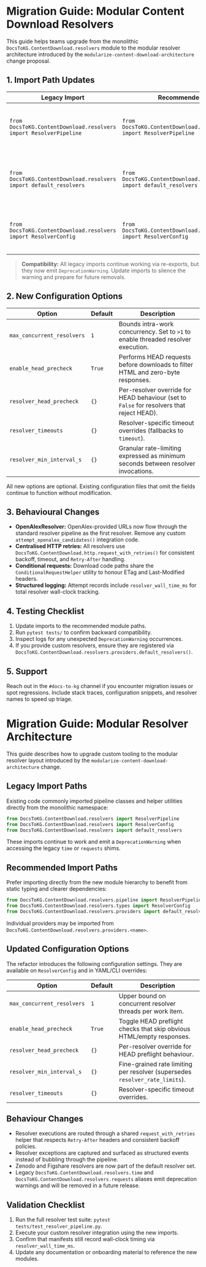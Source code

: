 # Migration Guide: Modular Content Download Resolvers

This guide helps teams upgrade from the monolithic
`DocsToKG.ContentDownload.resolvers` module to the modular resolver
architecture introduced by the `modularize-content-download-architecture`
change proposal.

## 1. Import Path Updates

| Legacy Import | Recommended Import | Notes |
| --- | --- | --- |
| `from DocsToKG.ContentDownload.resolvers import ResolverPipeline` | `from DocsToKG.ContentDownload.resolvers.pipeline import ResolverPipeline` | New path exposes the same API with improved typing. |
| `from DocsToKG.ContentDownload.resolvers import default_resolvers` | `from DocsToKG.ContentDownload.resolvers.providers import default_resolvers` | Provider registry now lives alongside individual resolver modules. |
| `from DocsToKG.ContentDownload.resolvers import ResolverConfig` | `from DocsToKG.ContentDownload.resolvers.types import ResolverConfig` | Configuration dataclasses reside in the dedicated `types` module. |

> **Compatibility:** All legacy imports continue working via re-exports, but
> they now emit `DeprecationWarning`. Update imports to silence the warning
> and prepare for future removals.

## 2. New Configuration Options

| Option | Default | Description |
| --- | --- | --- |
| `max_concurrent_resolvers` | `1` | Bounds intra-work concurrency. Set to `>1` to enable threaded resolver execution. |
| `enable_head_precheck` | `True` | Performs HEAD requests before downloads to filter HTML and zero-byte responses. |
| `resolver_head_precheck` | `{}` | Per-resolver override for HEAD behaviour (set to `False` for resolvers that reject HEAD). |
| `resolver_timeouts` | `{}` | Resolver-specific timeout overrides (fallbacks to `timeout`). |
| `resolver_min_interval_s` | `{}` | Granular rate-limiting expressed as minimum seconds between resolver invocations. |

All new options are optional. Existing configuration files that omit the
fields continue to function without modification.

## 3. Behavioural Changes

- **OpenAlexResolver:** OpenAlex-provided URLs now flow through the standard
  resolver pipeline as the first resolver. Remove any custom
  `attempt_openalex_candidates()` integration code.
- **Centralised HTTP retries:** All resolvers use
  `DocsToKG.ContentDownload.http.request_with_retries()` for consistent
  backoff, timeout, and `Retry-After` handling.
- **Conditional requests:** Download code paths share the
  `ConditionalRequestHelper` utility to honour ETag and Last-Modified headers.
- **Structured logging:** Attempt records include `resolver_wall_time_ms`
  for total resolver wall-clock tracking.

## 4. Testing Checklist

1. Update imports to the recommended module paths.
2. Run `pytest tests/` to confirm backward compatibility.
3. Inspect logs for any unexpected `DeprecationWarning` occurrences.
4. If you provide custom resolvers, ensure they are registered via
   `DocsToKG.ContentDownload.resolvers.providers.default_resolvers()`.

## 5. Support

Reach out in the `#docs-to-kg` channel if you encounter migration issues or
spot regressions. Include stack traces, configuration snippets, and resolver
names to speed up triage.
# Migration Guide: Modular Resolver Architecture

This guide describes how to upgrade custom tooling to the modular resolver
layout introduced by the `modularize-content-download-architecture` change.

## Legacy Import Paths

Existing code commonly imported pipeline classes and helper utilities directly
from the monolithic namespace:

```python
from DocsToKG.ContentDownload.resolvers import ResolverPipeline
from DocsToKG.ContentDownload.resolvers import ResolverConfig
from DocsToKG.ContentDownload.resolvers import default_resolvers
```

These imports continue to work and emit a `DeprecationWarning` when accessing the
legacy `time` or `requests` shims.

## Recommended Import Paths

Prefer importing directly from the new module hierarchy to benefit from static
typing and clearer dependencies:

```python
from DocsToKG.ContentDownload.resolvers.pipeline import ResolverPipeline
from DocsToKG.ContentDownload.resolvers.types import ResolverConfig
from DocsToKG.ContentDownload.resolvers.providers import default_resolvers
```

Individual providers may be imported from
`DocsToKG.ContentDownload.resolvers.providers.<name>`.

## Updated Configuration Options

The refactor introduces the following configuration settings. They are available
on `ResolverConfig` and in YAML/CLI overrides:

| Option | Default | Description |
|--------|---------|-------------|
| `max_concurrent_resolvers` | `1` | Upper bound on concurrent resolver threads per work item. |
| `enable_head_precheck` | `True` | Toggle HEAD preflight checks that skip obvious HTML/empty responses. |
| `resolver_head_precheck` | `{}` | Per-resolver override for HEAD preflight behaviour. |
| `resolver_min_interval_s` | `{}` | Fine-grained rate limiting per resolver (supersedes `resolver_rate_limits`). |
| `resolver_timeouts` | `{}` | Resolver-specific timeout overrides. |

## Behaviour Changes

* Resolver executions are routed through a shared `request_with_retries`
  helper that respects `Retry-After` headers and consistent backoff policies.
* Resolver exceptions are captured and surfaced as structured events instead of
  bubbling through the pipeline.
* Zenodo and Figshare resolvers are now part of the default resolver set.
* Legacy `DocsToKG.ContentDownload.resolvers.time` and
  `DocsToKG.ContentDownload.resolvers.requests` aliases emit deprecation
  warnings and will be removed in a future release.

## Validation Checklist

1. Run the full resolver test suite: `pytest tests/test_resolver_pipeline.py`.
2. Execute your custom resolver integration using the new imports.
3. Confirm that manifests still record wall-clock timing via
   `resolver_wall_time_ms`.
4. Update any documentation or onboarding material to reference the new
   modules.
